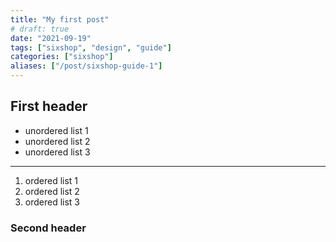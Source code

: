 ```yaml
---
title: "My first post"
# draft: true
date: "2021-09-19"
tags: ["sixshop", "design", "guide"]
categories: ["sixshop"]
aliases: ["/post/sixshop-guide-1"]
---
```


## First header

- unordered list 1
- unordered list 2
- unordered list 3

<!-- Comment. this line is not shown on the website -->
---

1. ordered list 1
1. ordered list 2
1. ordered list 3

### Second header

